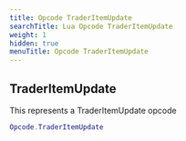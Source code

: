 ```yaml
---
title: Opcode TraderItemUpdate
searchTitle: Lua Opcode TraderItemUpdate
weight: 1
hidden: true
menuTitle: Opcode TraderItemUpdate
---
```

## TraderItemUpdate

This represents a TraderItemUpdate opcode
```lua
Opcode.TraderItemUpdate
```